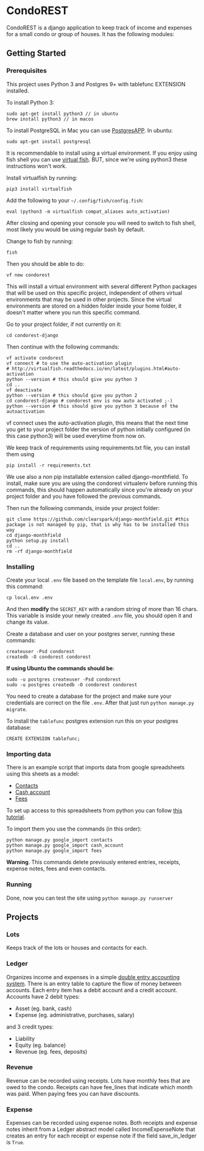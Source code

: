 # CondoREST

CondoREST is a django application to keep track of income and expenses for a small condo or group of houses.
It has the following modules:

## Getting Started

### Prerequisites

This project uses Python 3 and Postgres 9+ with tablefunc EXTENSION installed.

To install Python 3:

    sudo apt-get install python3 // in ubuntu
    brew install python3 // in macos

To install PostgreSQL in Mac you can use [PostgresAPP](https://postgresapp.com/). In ubuntu:

    sudo apt-get install postgresql

It is recommendable to install using a virtual environment. If you enjoy using fish shell you can use
[virtual fish](http://virtualfish.readthedocs.io/en/latest/). BUT, since we're using python3 these instructions won't work.

Install virtualfish by running:

    pip3 install virtualfish

Add the following to your `~/.config/fish/config.fish`:

    eval (python3 -m virtualfish compat_aliases auto_activation)

After closing and opening your console you will need to switch to fish shell, most likely you would be using regular bash by default.

Change to fish by running:

    fish

Then you should be able to do:

    vf new condorest

This will install a virtual environment with several different Python packages that will be used on this specific project, independent of others virtual environments that may be used in other projects. Since the virtual environments are stored on a hidden folder inside your home folder, it doesn't matter where you run this specific command.

Go to your project folder, if not currently on it:

    cd condorest-django

Then continue with the following commands:

    vf activate condorest
    vf connect # to use the auto-activation plugin
    # http://virtualfish.readthedocs.io/en/latest/plugins.html#auto-activation
    python --version # this should give you python 3
    cd ..
    vf deactivate
    python --version # this should give you python 2
    cd condorest-django # condorest env is now auto activated ;-)
    python --version # this should give you python 3 because of the autoactivation

vf connect uses the auto-activation plugin, this means that the next time you get to your project folder the version of python initially configured (in this case python3) will be used everytime from now on.

We keep track of requirements using requirements.txt file, you can install them using

    pip install -r requirements.txt

We use also a non pip installable extension called django-monthfield. To install, make sure you are using
the condorest virtualenv before running this commands, this should happen automatically since you're already on your project folder and you have followed the previous commands.

Then run the following commands, inside your project folder:

    git clone https://github.com/clearspark/django-monthfield.git #this package is not managed by pip, that is why has to be installed this way
    cd django-monthfield
    python setup.py install
    cd ..
    rm -rf django-monthfield

### Installing

Create your local `.env` file based on the template file `local.env`, by running this command:

    cp local.env .env

And then **modify** the `SECRET_KEY` with a random string of more than 16 chars. This variable is inside your newly created `.env` file, you should open it and change its value.

Create a database and user on your postgres server, running these commands: 

    createuser -Psd condorest
    createdb -O condorest condorest

**If using Ubuntu the commands should be**:

    sudo -u postgres createuser -Psd condorest
    sudo -u postgres createdb -O condorest condorest


You need to create a database for the project and make sure your credentials are correct on the file `.env`.
After that just run `python manage.py migrate`.

To install the `tablefunc` postgres extension run this on your postgres database:

    CREATE EXTENSION tablefunc;

### Importing data

There is an example script that imports data from google spreadsheets using this sheets as a model:

- [Contacts](https://docs.google.com/spreadsheets/d/1E1_ycmwKa420c04p9YeN-1W6dnJY8PcLwYs-NNSwO6k/edit?usp=sharing)
- [Cash account](https://docs.google.com/spreadsheets/d/1yVpoOauNMssMKDWu-RB9HH9l_YOC9tBxhPXYWi_70Ls/edit#gid=1312790969)
- [Fees](https://docs.google.com/spreadsheets/d/1lv2OYSm96-MZvUhL_nI63FjIzSch2K30MlUnYE9fv8s/edit#gid=833310425)

To set up access to this spreadsheets from python you can follow
[this tutorial](https://www.twilio.com/blog/2017/02/an-easy-way-to-read-and-write-to-a-google-spreadsheet-in-python.html).

To import them you use the commands (in this order):

    python manage.py google_import contacts
    python manage.py google_import cash_account
    python manage.py google_import fees
    
**Warning**. This commands delete previously entered entries, receipts, expense notes, fees and even contacts.
    
### Running

Done, now you can test the site using `python manage.py runserver`

## Projects

### Lots

Keeps track of the lots or houses and contacts for each.

### Ledger

Organizes income and expenses in a simple [double entry accounting system](https://en.wikipedia.org/wiki/Double-entry_bookkeeping_system).
There is an entry table to capture the flow of money between accounts. Each entry item has a debit account and a credit
account. Accounts have 2 debit types:

- Asset (eg. bank, cash)
- Expense (eg. administrative, purchases, salary)

and 3 credit types:

- Liability
- Equity (eg. balance)
- Revenue (eg. fees, deposits)

### Revenue

Revenue can be recorded using receipts. Lots have monthly fees that are owed to the condo. Receipts can have fee_lines
that indicate which month was paid. When paying fees you can have discounts.

### Expense

Expenses can be recorded using expense notes. Both receipts and expense notes inherit from a Ledger abstract model
called IncomeExpenseNote that creates an entry for each receipt or expense note if the field save_in_ledger is `True`.

